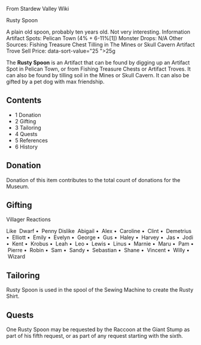 From Stardew Valley Wiki

Rusty Spoon

A plain old spoon, probably ten years old. Not very interesting. Information Artifact Spots: Pelican Town (4% + 6-11%\[1]) Monster Drops: N/A Other Sources: Fishing Treasure Chest Tilling in The Mines or Skull Cavern Artifact Trove Sell Price: data-sort-value="25 "&gt;25g

The **Rusty Spoon** is an Artifact that can be found by digging up an Artifact Spot in Pelican Town, or from Fishing Treasure Chests or Artifact Troves. It can also be found by tilling soil in the Mines or Skull Cavern. It can also be gifted by a pet dog with max friendship.

## Contents

- 1 Donation
- 2 Gifting
- 3 Tailoring
- 4 Quests
- 5 References
- 6 History

## Donation

Donation of this item contributes to the total count of donations for the Museum.

## Gifting

Villager Reactions

Like  Dwarf •  Penny Dislike  Abigail •  Alex •  Caroline •  Clint •  Demetrius •  Elliott •  Emily •  Evelyn •  George •  Gus •  Haley •  Harvey •  Jas •  Jodi •  Kent •  Krobus •  Leah •  Leo •  Lewis •  Linus •  Marnie •  Maru •  Pam •  Pierre •  Robin •  Sam •  Sandy •  Sebastian •  Shane •  Vincent •  Willy •  Wizard

## Tailoring

Rusty Spoon is used in the spool of the Sewing Machine to create the Rusty Shirt.

## Quests

One Rusty Spoon may be requested by the Raccoon at the Giant Stump as part of his fifth request, or as part of any request starting with the sixth.